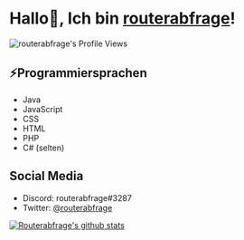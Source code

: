 # Hallo👋, Ich bin [routerabfrage][Website]!
![routerabfrage's Profile Views](https://komarev.com/ghpvc/?username=routerabfrage)
## ⚡Programmiersprachen
- Java
- JavaScript
- CSS
- HTML
- PHP
- C# (selten)

## Social Media
- Discord: routerabfrage#3287
- Twitter: [@routerabfrage][Twitter]

[![Routerabfrage's github stats](https://github-readme-stats.vercel.app/api?username=routerabfrage)](https://github.com/anuraghazra/github-readme-stats)

[Website]: https://routerabfrage.net/
[Twitter]: https://twitter.com/routerabfrage
<!--
**routerabfrage/routerabfrage** is a ✨ _special_ ✨ repository because its `README.md` (this file) appears on your GitHub profile.

Here are some ideas to get you started:

- 🔭 I’m currently working on ...
- 🌱 I’m currently learning ...
- 👯 I’m looking to collaborate on ...
- 🤔 I’m looking for help with ...
- 💬 Ask me about ...
- 📫 How to reach me: ...
- 😄 Pronouns: ...
- ⚡ Fun fact: ...
-->
